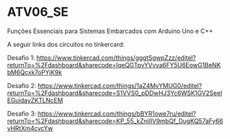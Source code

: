 # ATV06_SE
Funções Essenciais para Sistemas Embarcados com Arduino Uno e C++

A seguir links dos circuitos no tinkercard:

Desafio 1: https://www.tinkercad.com/things/gggtSgwpZzz/editel?returnTo=%2Fdashboard&sharecode=lqeQGTpvYVvva6FY5U6EowG1BeNKbM6Qcxk7oPYjK9k

Desafio 2: https://www.tinkercad.com/things/1aZ4MvYMUG0/editel?returnTo=%2Fdashboard&sharecode=S1VVS0_pDDwHJ3Yc6WSK1GV2SeeIEGuidayZKTLNcEM

Desafio 3: https://www.tinkercad.com/things/bBYR1owe7ru/editel?returnTo=%2Fdashboard&sharecode=KP_55_kZnjIIV9mbQf_DugKQ57aFy66vHRtXm4cycYw

